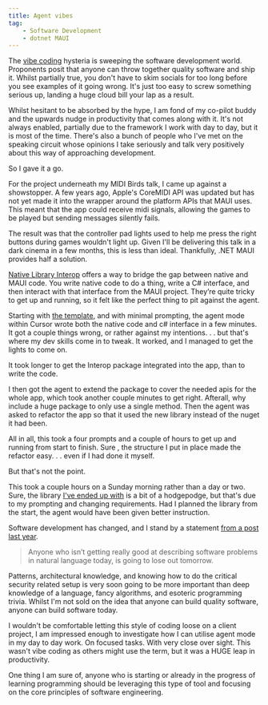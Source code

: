 ```yaml
---
title: Agent vibes
tag:
    - Software Development
    - dotnet MAUI
---
```


The [vibe coding](https://en.wikipedia.org/wiki/Vibe_coding) hysteria is sweeping the software development world. Proponents posit that anyone can throw together quality software and ship it. Whilst partially true, you don't have to skim socials for too long before you see examples of it going wrong. It's just too easy to screw something serious up, landing a huge cloud bill your lap as a result.

Whilst hesitant to be absorbed by the hype, I am fond of my co-pilot buddy and the upwards nudge in productivity that comes along with it. It's not always enabled, partially due to the framework I work with day to day, but it is most of the time. There's also a bunch of people who I've met on the speaking circuit whose opinions I take seriously and talk very positively about this way of approaching development.

So I gave it a go.

For the project underneath my MIDI Birds talk, I came up against a showstopper. A few years ago, Apple's CoreMIDI API was updated but has not yet made it into the wrapper around the platform APIs that MAUI uses. This meant that the app could receive midi signals, allowing the games to be played but sending messages silently fails.

The result was that the controller pad lights used to help me press the right buttons during games wouldn't light up. Given I'll be delivering this talk in a dark cinema in a few months, this is less than ideal. Thankfully, .NET MAUI provides half a solution.

[Native Library Interop](https://devblogs.microsoft.com/dotnet/native-library-interop-dotnet-maui/) offers a way to bridge the gap between native and MAUI code. You write native code to do a thing, write a C# interface, and then interact with that interface from the MAUI project. They’re quite tricky to get up and running, so it felt like the perfect thing to pit against the agent.

Starting with [the template](https://github.com/CommunityToolkit/Maui.NativeLibraryInterop/tree/main/template), and with minimal prompting, the agent mode within Cursor wrote both the native code and c# interface in a few minutes. It got a couple things wrong, or rather against my intentions. . . but that's where my dev skills come in to tweak. It worked, and I managed to get the lights to come on.

It took longer to get the Interop package integrated into the app, than to write the code.

I then got the agent to extend the package to cover the needed apis for the whole app, which took another couple minutes to get right. Afterall, why include a huge package to only use a single method. Then the agent was asked to refactor the app so that it used the new library instead of the nuget it had been.

All in all, this took a four prompts and a couple of hours to get up and running from start to finish. Sure , the structure I put in place made the refactor easy. . . even if I had done it myself.

But that's not the point.

This took a couple hours on a Sunday morning rather than a day or two. Sure, the library [I've ended up with](https://github.com/tonyedwardspz/MAUI-MIDI-Native-library-interop) is a bit of a hodgepodge, but that's due to my prompting and changing requirements. Had I planned the library from the start, the agent would have been given better instruction.

Software development has changed, and I stand by a statement [from a post last year](https://tonyedwardspz.co.uk/blog/cursor-editor/).

> Anyone who isn’t getting really good at describing software problems in natural language today, is going to lose out tomorrow.

Patterns, architectural knowledge, and knowing how to do the critical security related setup is very soon going to be more important than deep knowledge of a language, fancy algorithms, and esoteric programming trivia. Whilst I'm not sold on the idea that anyone can build quality software, anyone can build software today.

I wouldn't be comfortable letting this style of coding loose on a client project, I am impressed enough to investigate how I can utilise agent mode in my day to day work. On focused tasks. With very close over sight. This wasn't vibe coding as others might use the term, but it was a HUGE leap in productivity.

One thing I am sure of, anyone who is starting or already in the progress of learning programming should be leveraging this type of tool and focusing on the core principles of software engineering.
